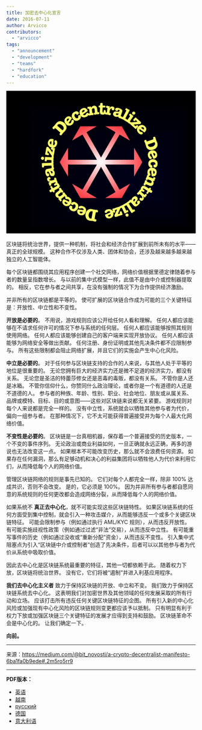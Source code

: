 ```yaml
---
title: 加密去中心化宣言
date: 2016-07-11
author: Arvicco
contributors:
  - "arvicco"
tags:
  - "announcement"
  - "development"
  - "teams"
  - "hardfork"
  - "education"
---
```


![去中心化！](./1gMu8qJtr2NeEuuGzvsfcnw.png)

区块链将统治世界，提供一种机制，将社会和经济合作扩展到前所未有的水平——真正的全球规模。 这种合作不仅涉及人类、团体和协会，还涉及越来越多越来越独立的人工智能体。

每个区块链都围绕其应用程序创建一个社交网络，网络价值根据里德定律随着参与者的数量呈指数增长。 与以前的集中式模型一样，此值不是由中介或控制器提取的。 相反，它在参与者之间共享，在没有强制的情况下为合作提供经济激励。

并非所有的区块链都是平等的。 使可扩展的区块链合作成为可能的三个关键特征是：开放性、中立性和不变性。

**开放是必要的**。 不用说，游戏规则应该公开给任何人看和理解。 任何人都应该能够在不请求任何许可的情况下参与系统的任何层。 任何人都应该能够按照其规则使用网络。 任何人都应该能够创建自己的客户端来实现开放协议。 任何人都应该能够为网络安全等做出贡献。 任何注册、身份证明或其他先决条件都不应限制参与。 所有这些限制都会阻止网络扩展，并且它们的实施会产生中心化风险。

**中立是必要的**。 对于任何参与区块链支持的合作的人来说，与其他人处于平等的地位是很重要的。 无论您拥有巨大的经济实力还是微不足道的经济实力，都没有关系。 无论您是圣洁的特蕾莎修女还是恶毒的毒贩，都没有关系。 不管你是人还是冰箱。 不管你信仰什么，你赞同什么政治理论，或者你是一个有道德的人还是不道德的人。 参与者的种族、年龄、性别、职业、社会地位、朋友或从属关系、品牌或模特、目标、目的或意图——这些对区块链来说都无关紧要。 游戏规则对每个人来说都是完全一样的。 没有中立性，系统就会以牺牲其他参与者为代价，偏向一组参与者。 在那种情况下，它不太可能获得普遍接受并为每个人最大化网络价值。

**不变性是必要的**。 区块链是一台真相机器，保存着一个普遍接受的历史版本，一个不变的事件序列。 无论政治或商业利益如何，一旦正确就永远正确，再多的游说也无法改变这一点。 如果根本不可能改变历史，那么就不会浪费任何资源。 如果存在任何漏洞，那么有足够动机和决心的利益集团将以牺牲他人为代价来利用它们，从而降低每个人的网络价值。

管理区块链网络的规则是事先已知的。 它们对每个人都完全一样，除非 100% 达成共识，否则不会改变。 是的，它必须是 100%。 因为并非所有参与者都自愿同意的系统规则的任何更改都会造成网络分裂，从而降低每个人的网络价值。

如果系统不 **真正去中心化**，就不可能实现这些区块链特性。 如果区块链系统的任何方面受到集中控制，就会引入一种攻击媒介，从而能够违反一个或多个关键区块链特征。 可能会限制参与（例如通过执行 AML/KYC 规则），从而违反开放性。 有可能实施歧视性政策（例如通过过滤“非法”交易），从而违反中立性。 有可能重写事件的历史（例如通过没收或“重新分配”资金），从而违反不变性。 引入集中式阻塞点为引入“区块链中介或控制者”创造了先决条件，后者可以以其他参与者为代价从系统中吸取价值。

因此去中心化是区块链系统最重要的特征，其他一切都依赖于此。 随着权力下放，区块链将统治世界。 没有它，它们将被“遏制”并进入利基应用程序。

**我们去中心化主义者** 致力于保持区块链的开放、中立和不变。 我们致力于保持区块链系统去中心化。 这表明我们对加密世界及其他领域的任何发展采取的所有行动和立场。 应该打击所有违反任何关键区块链特征的企图。 所有引入新的中心化风险或加强现有中心化风险的区块链规则变更都应该予以抵制。 只有明显有利于权力下放或加强区块链三个关键特征的发展才应得到支持和鼓励。 区块链革命不会是中心化的。 让我们确定一下。

**向前。**

---

来源：https://medium.com/@bit_novosti/a-crypto-decentralist-manifesto-6ba1fa0b9ede#.2m5ro5rr9

---

**PDF版本：**

- [英语](https://ethereumclassic.org/A_Crypto-Decentralist_Manifesto.pdf)
- [越南](https://ethereumclassic.org/A_Crypto-Decentralist_Manifesto_vietnamese.pdf)
- [русский](https://ethereumclassic.org/A_Crypto-Decentralist_Manifesto_russian.pdf)
- [德国](https://ethereumclassic.org/A_Crypto-Decentralist_Manifesto_german.pdf)
- [意大利语](https://ethereumclassic.org/A_Crypto-Decentralist_Manifesto_italian.pdf)
